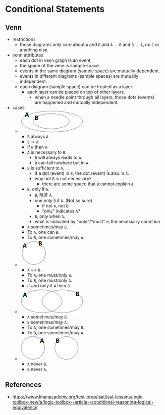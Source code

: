 # Conditional Statements

## Venn

-   restrictions
    -   those diagrams only care about `A` and `B` and `A - B` and `B - A`, no `C` or anything else.
-   venn attributes
    -   each dot in venn graph is an event.
    -   the space of the venn is sample space.
    -   events in the same diagram (sample space) are mutually dependent.
    -   events in different diagrams (sample spaces) are mutually independent.
    -   each diagram (sample space) can be treated as a layer.
        -   each layer can be placed on top of other layers.
            -   when a needle point through all layers, those dots (events) are happened and mutually independent.
-   cases
    -   ![](img/2021-03-21-19-32-52.png)
        -   `B` always `A`.
        -   `B` -> `A`.
        -   if `B` then `A`.
        -   `A` is necessary to `B`.
            -   `B` will always leads to `A`.
            -   `B` can fall nowhere but in `A`.
        -   `B` is sufficient to `A`.
            -   if a dot (event) in `B`, the dot (event) is also in `A`.
            -   why not `B` is not necessary?
                -   there are some space that `B` cannot explain `A`.
        -   `B`, only if `A`.
            -   `B`, 除非 `A`.
            -   one only `B` if `A`. (Not so sure)
                -   if not `A`, not `B`.
                -   "only" indicates `A`?
            -   `B`, only when `A`.
            -   what is indicated by "only"/"must" is the necessary condition
        -   `A` sometimes/may `B`.
        -   To `A`, one can `B`.
        -   To `B`, one sometimes/may `A`.
    -   ![](img/2021-03-21-19-42-56.png)
        -   `A` <-> `B`.
        -   To `A`, one must/only `B`.
        -   To `B`, one must/only `A`.
        -   if and only if `A` then `B`.
    -   ![](img/2021-03-21-19-34-53.png)
        -   `A` sometimes/may `B`.
        -   `B` sometimes/may `A`.
        -   To `A`, one sometimes/may `B`.
        -   To `B`, one sometimes/may `A`.
    -   ![](img/2021-03-21-19-36-06.png)
        -   `A` never `B`.
        -   `B` never `A`.

## References

-   <https://www.khanacademy.org/test-prep/lsat/lsat-lessons/logic-toolbox-new/a/logic-toolbox--article--conditional-reasoning-logical-equivalence>
